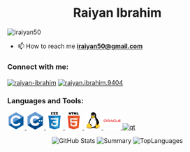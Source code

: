 <h1 align="center">Raiyan Ibrahim</h1>
<p align="left"> <img src="https://komarev.com/ghpvc/?username=iraiyan50&label=Profile%20views&color=b60e21&style=flat" alt="iraiyan50" /> </p>


- 📫 How to reach me **iraiyan50@gmail.com**

<h3 align="left">Connect with me:</h3>
<p align="left">
<a href="https://linkedin.com/in/raiyan-ibrahim" target="blank"><img align="center" src="https://raw.githubusercontent.com/rahuldkjain/github-profile-readme-generator/master/src/images/icons/Social/linked-in-alt.svg" alt="raiyan-ibrahim" height="30" width="40" /></a>
<a href="https://facebook.com/raiyan.ibrahim.9404" target="blank"><img align="center" src="https://raw.githubusercontent.com/rahuldkjain/github-profile-readme-generator/master/src/images/icons/Social/facebook.svg" alt="raiyan.ibrahim.9404" height="30" width="40" /></a>
</p>

<h3 align="left">Languages and Tools:</h3>
<p align="left"> <a href="https://www.cprogramming.com/" target="_blank" rel="noreferrer"> <img src="https://raw.githubusercontent.com/devicons/devicon/master/icons/c/c-original.svg" alt="c" width="40" height="40"/> </a> <a href="https://www.w3schools.com/cpp/" target="_blank" rel="noreferrer"> <img src="https://raw.githubusercontent.com/devicons/devicon/master/icons/cplusplus/cplusplus-original.svg" alt="cplusplus" width="40" height="40"/> </a> <a href="https://www.w3schools.com/css/" target="_blank" rel="noreferrer"> <img src="https://raw.githubusercontent.com/devicons/devicon/master/icons/css3/css3-original-wordmark.svg" alt="css3" width="40" height="40"/> </a> <a href="https://www.w3.org/html/" target="_blank" rel="noreferrer"> <img src="https://raw.githubusercontent.com/devicons/devicon/master/icons/html5/html5-original-wordmark.svg" alt="html5" width="40" height="40"/> </a> <a href="https://www.linux.org/" target="_blank" rel="noreferrer"> <img src="https://raw.githubusercontent.com/devicons/devicon/master/icons/linux/linux-original.svg" alt="linux" width="40" height="40"/> </a> <a href="https://www.oracle.com/" target="_blank" rel="noreferrer"> <img src="https://raw.githubusercontent.com/devicons/devicon/master/icons/oracle/oracle-original.svg" alt="oracle" width="40" height="40"/> </a> <a href="https://www.qt.io/" target="_blank" rel="noreferrer"> <img src="https://upload.wikimedia.org/wikipedia/commons/0/0b/Qt_logo_2016.svg" alt="qt" width="40" height="40"/> </a> </p>

<p align="center">
  <img src="https://github-readme-stats.vercel.app/api?username=iraiyan50&theme=transparent&hide_border=false&include_all_commits=false&count_private=false&layout=compact" height="150"  alt="GitHub Stats" />
  <img src="https://github-readme-streak-stats.herokuapp.com/?user=iraiyan50&theme=transparent&hide_border=false&include_all_commits=false&count_private=false&layout=compact" height="150"  alt="Summary" />
  <img src="https://github-readme-stats.vercel.app/api/top-langs/?username=iraiyan50&theme=transparent&hide_border=false&include_all_commits=false&count_private=false&layout=compact" height="150" alt="TopLanguages" />
</p>
